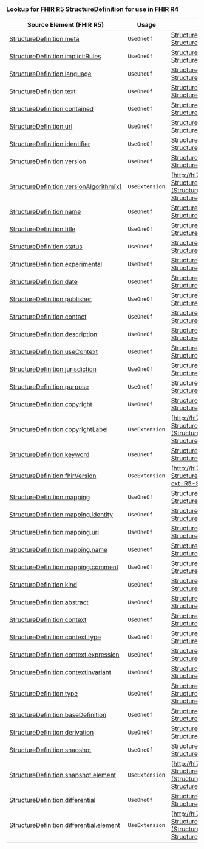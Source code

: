 ### Lookup for [FHIR R5](https://hl7.org/fhir/R5/) [StructureDefinition](https://hl7.org/fhir/R5/StructureDefinition.html) for use in [FHIR R4](https://hl7.org/fhir/R4/)

| Source Element (FHIR R5) | Usage | Target |
| -------------- | ----- | ------ |
| [StructureDefinition.meta](https://hl7.org/fhir/R5/StructureDefinition.html#resource) | `UseOneOf` | [StructureDefinition.meta](https://hl7.org/fhir/R4/StructureDefinition.html#resource)<br />[StructureDefinition.meta](https://hl7.org/fhir/R4/StructureDefinition.html#resource) |
| [StructureDefinition.implicitRules](https://hl7.org/fhir/R5/StructureDefinition.html#resource) | `UseOneOf` | [StructureDefinition.implicitRules](https://hl7.org/fhir/R4/StructureDefinition.html#resource)<br />[StructureDefinition.implicitRules](https://hl7.org/fhir/R4/StructureDefinition.html#resource) |
| [StructureDefinition.language](https://hl7.org/fhir/R5/StructureDefinition.html#resource) | `UseOneOf` | [StructureDefinition.language](https://hl7.org/fhir/R4/StructureDefinition.html#resource)<br />[StructureDefinition.language](https://hl7.org/fhir/R4/StructureDefinition.html#resource) |
| [StructureDefinition.text](https://hl7.org/fhir/R5/StructureDefinition.html#resource) | `UseOneOf` | [StructureDefinition.text](https://hl7.org/fhir/R4/StructureDefinition.html#resource)<br />[StructureDefinition.text](https://hl7.org/fhir/R4/StructureDefinition.html#resource) |
| [StructureDefinition.contained](https://hl7.org/fhir/R5/StructureDefinition.html#resource) | `UseOneOf` | [StructureDefinition.contained](https://hl7.org/fhir/R4/StructureDefinition.html#resource)<br />[StructureDefinition.contained](https://hl7.org/fhir/R4/StructureDefinition.html#resource) |
| [StructureDefinition.url](https://hl7.org/fhir/R5/StructureDefinition.html#resource) | `UseOneOf` | [StructureDefinition.url](https://hl7.org/fhir/R4/StructureDefinition.html#resource)<br />[StructureDefinition.url](https://hl7.org/fhir/R4/StructureDefinition.html#resource) |
| [StructureDefinition.identifier](https://hl7.org/fhir/R5/StructureDefinition.html#resource) | `UseOneOf` | [StructureDefinition.identifier](https://hl7.org/fhir/R4/StructureDefinition.html#resource)<br />[StructureDefinition.identifier](https://hl7.org/fhir/R4/StructureDefinition.html#resource) |
| [StructureDefinition.version](https://hl7.org/fhir/R5/StructureDefinition.html#resource) | `UseOneOf` | [StructureDefinition.version](https://hl7.org/fhir/R4/StructureDefinition.html#resource)<br />[StructureDefinition.version](https://hl7.org/fhir/R4/StructureDefinition.html#resource) |
| [StructureDefinition.versionAlgorithm[x]](https://hl7.org/fhir/R5/StructureDefinition.html#resource) | `UseExtension` | [http://hl7.org/fhir/5.0/StructureDefinition/extension-StructureDefinition.versionAlgorithm](StructureDefinition-ext-R5-StructureDefinition.versionAlgorithm.html) |
| [StructureDefinition.name](https://hl7.org/fhir/R5/StructureDefinition.html#resource) | `UseOneOf` | [StructureDefinition.name](https://hl7.org/fhir/R4/StructureDefinition.html#resource)<br />[StructureDefinition.name](https://hl7.org/fhir/R4/StructureDefinition.html#resource) |
| [StructureDefinition.title](https://hl7.org/fhir/R5/StructureDefinition.html#resource) | `UseOneOf` | [StructureDefinition.title](https://hl7.org/fhir/R4/StructureDefinition.html#resource)<br />[StructureDefinition.title](https://hl7.org/fhir/R4/StructureDefinition.html#resource) |
| [StructureDefinition.status](https://hl7.org/fhir/R5/StructureDefinition.html#resource) | `UseOneOf` | [StructureDefinition.status](https://hl7.org/fhir/R4/StructureDefinition.html#resource)<br />[StructureDefinition.status](https://hl7.org/fhir/R4/StructureDefinition.html#resource) |
| [StructureDefinition.experimental](https://hl7.org/fhir/R5/StructureDefinition.html#resource) | `UseOneOf` | [StructureDefinition.experimental](https://hl7.org/fhir/R4/StructureDefinition.html#resource)<br />[StructureDefinition.experimental](https://hl7.org/fhir/R4/StructureDefinition.html#resource) |
| [StructureDefinition.date](https://hl7.org/fhir/R5/StructureDefinition.html#resource) | `UseOneOf` | [StructureDefinition.date](https://hl7.org/fhir/R4/StructureDefinition.html#resource)<br />[StructureDefinition.date](https://hl7.org/fhir/R4/StructureDefinition.html#resource) |
| [StructureDefinition.publisher](https://hl7.org/fhir/R5/StructureDefinition.html#resource) | `UseOneOf` | [StructureDefinition.publisher](https://hl7.org/fhir/R4/StructureDefinition.html#resource)<br />[StructureDefinition.publisher](https://hl7.org/fhir/R4/StructureDefinition.html#resource) |
| [StructureDefinition.contact](https://hl7.org/fhir/R5/StructureDefinition.html#resource) | `UseOneOf` | [StructureDefinition.contact](https://hl7.org/fhir/R4/StructureDefinition.html#resource)<br />[StructureDefinition.contact](https://hl7.org/fhir/R4/StructureDefinition.html#resource) |
| [StructureDefinition.description](https://hl7.org/fhir/R5/StructureDefinition.html#resource) | `UseOneOf` | [StructureDefinition.description](https://hl7.org/fhir/R4/StructureDefinition.html#resource)<br />[StructureDefinition.description](https://hl7.org/fhir/R4/StructureDefinition.html#resource) |
| [StructureDefinition.useContext](https://hl7.org/fhir/R5/StructureDefinition.html#resource) | `UseOneOf` | [StructureDefinition.useContext](https://hl7.org/fhir/R4/StructureDefinition.html#resource)<br />[StructureDefinition.useContext](https://hl7.org/fhir/R4/StructureDefinition.html#resource) |
| [StructureDefinition.jurisdiction](https://hl7.org/fhir/R5/StructureDefinition.html#resource) | `UseOneOf` | [StructureDefinition.jurisdiction](https://hl7.org/fhir/R4/StructureDefinition.html#resource)<br />[StructureDefinition.jurisdiction](https://hl7.org/fhir/R4/StructureDefinition.html#resource) |
| [StructureDefinition.purpose](https://hl7.org/fhir/R5/StructureDefinition.html#resource) | `UseOneOf` | [StructureDefinition.purpose](https://hl7.org/fhir/R4/StructureDefinition.html#resource)<br />[StructureDefinition.purpose](https://hl7.org/fhir/R4/StructureDefinition.html#resource) |
| [StructureDefinition.copyright](https://hl7.org/fhir/R5/StructureDefinition.html#resource) | `UseOneOf` | [StructureDefinition.copyright](https://hl7.org/fhir/R4/StructureDefinition.html#resource)<br />[StructureDefinition.copyright](https://hl7.org/fhir/R4/StructureDefinition.html#resource) |
| [StructureDefinition.copyrightLabel](https://hl7.org/fhir/R5/StructureDefinition.html#resource) | `UseExtension` | [http://hl7.org/fhir/5.0/StructureDefinition/extension-StructureDefinition.copyrightLabel](StructureDefinition-ext-R5-StructureDefinition.copyrightLabel.html) |
| [StructureDefinition.keyword](https://hl7.org/fhir/R5/StructureDefinition.html#resource) | `UseOneOf` | [StructureDefinition.keyword](https://hl7.org/fhir/R4/StructureDefinition.html#resource)<br />[StructureDefinition.keyword](https://hl7.org/fhir/R4/StructureDefinition.html#resource) |
| [StructureDefinition.fhirVersion](https://hl7.org/fhir/R5/StructureDefinition.html#resource) | `UseExtension` | [http://hl7.org/fhir/5.0/StructureDefinition/extension-StructureDefinition.fhirVersion](StructureDefinition-ext-R5-StructureDefinition.fhirVersion.html) |
| [StructureDefinition.mapping](https://hl7.org/fhir/R5/StructureDefinition.html#resource) | `UseOneOf` | [StructureDefinition.mapping](https://hl7.org/fhir/R4/StructureDefinition.html#resource)<br />[StructureDefinition.mapping](https://hl7.org/fhir/R4/StructureDefinition.html#resource) |
| [StructureDefinition.mapping.identity](https://hl7.org/fhir/R5/StructureDefinition.html#resource) | `UseOneOf` | [StructureDefinition.mapping.identity](https://hl7.org/fhir/R4/StructureDefinition.html#resource)<br />[StructureDefinition.mapping.identity](https://hl7.org/fhir/R4/StructureDefinition.html#resource) |
| [StructureDefinition.mapping.uri](https://hl7.org/fhir/R5/StructureDefinition.html#resource) | `UseOneOf` | [StructureDefinition.mapping.uri](https://hl7.org/fhir/R4/StructureDefinition.html#resource)<br />[StructureDefinition.mapping.uri](https://hl7.org/fhir/R4/StructureDefinition.html#resource) |
| [StructureDefinition.mapping.name](https://hl7.org/fhir/R5/StructureDefinition.html#resource) | `UseOneOf` | [StructureDefinition.mapping.name](https://hl7.org/fhir/R4/StructureDefinition.html#resource)<br />[StructureDefinition.mapping.name](https://hl7.org/fhir/R4/StructureDefinition.html#resource) |
| [StructureDefinition.mapping.comment](https://hl7.org/fhir/R5/StructureDefinition.html#resource) | `UseOneOf` | [StructureDefinition.mapping.comment](https://hl7.org/fhir/R4/StructureDefinition.html#resource)<br />[StructureDefinition.mapping.comment](https://hl7.org/fhir/R4/StructureDefinition.html#resource) |
| [StructureDefinition.kind](https://hl7.org/fhir/R5/StructureDefinition.html#resource) | `UseOneOf` | [StructureDefinition.kind](https://hl7.org/fhir/R4/StructureDefinition.html#resource)<br />[StructureDefinition.kind](https://hl7.org/fhir/R4/StructureDefinition.html#resource) |
| [StructureDefinition.abstract](https://hl7.org/fhir/R5/StructureDefinition.html#resource) | `UseOneOf` | [StructureDefinition.abstract](https://hl7.org/fhir/R4/StructureDefinition.html#resource)<br />[StructureDefinition.abstract](https://hl7.org/fhir/R4/StructureDefinition.html#resource) |
| [StructureDefinition.context](https://hl7.org/fhir/R5/StructureDefinition.html#resource) | `UseOneOf` | [StructureDefinition.context](https://hl7.org/fhir/R4/StructureDefinition.html#resource)<br />[StructureDefinition.context](https://hl7.org/fhir/R4/StructureDefinition.html#resource) |
| [StructureDefinition.context.type](https://hl7.org/fhir/R5/StructureDefinition.html#resource) | `UseOneOf` | [StructureDefinition.context.type](https://hl7.org/fhir/R4/StructureDefinition.html#resource)<br />[StructureDefinition.context.type](https://hl7.org/fhir/R4/StructureDefinition.html#resource) |
| [StructureDefinition.context.expression](https://hl7.org/fhir/R5/StructureDefinition.html#resource) | `UseOneOf` | [StructureDefinition.context.expression](https://hl7.org/fhir/R4/StructureDefinition.html#resource)<br />[StructureDefinition.context.expression](https://hl7.org/fhir/R4/StructureDefinition.html#resource) |
| [StructureDefinition.contextInvariant](https://hl7.org/fhir/R5/StructureDefinition.html#resource) | `UseOneOf` | [StructureDefinition.contextInvariant](https://hl7.org/fhir/R4/StructureDefinition.html#resource)<br />[StructureDefinition.contextInvariant](https://hl7.org/fhir/R4/StructureDefinition.html#resource) |
| [StructureDefinition.type](https://hl7.org/fhir/R5/StructureDefinition.html#resource) | `UseOneOf` | [StructureDefinition.type](https://hl7.org/fhir/R4/StructureDefinition.html#resource)<br />[StructureDefinition.type](https://hl7.org/fhir/R4/StructureDefinition.html#resource)<br />[StructureDefinition.type](https://hl7.org/fhir/R4/StructureDefinition.html#resource) |
| [StructureDefinition.baseDefinition](https://hl7.org/fhir/R5/StructureDefinition.html#resource) | `UseOneOf` | [StructureDefinition.baseDefinition](https://hl7.org/fhir/R4/StructureDefinition.html#resource)<br />[StructureDefinition.baseDefinition](https://hl7.org/fhir/R4/StructureDefinition.html#resource) |
| [StructureDefinition.derivation](https://hl7.org/fhir/R5/StructureDefinition.html#resource) | `UseOneOf` | [StructureDefinition.derivation](https://hl7.org/fhir/R4/StructureDefinition.html#resource)<br />[StructureDefinition.derivation](https://hl7.org/fhir/R4/StructureDefinition.html#resource) |
| [StructureDefinition.snapshot](https://hl7.org/fhir/R5/StructureDefinition.html#resource) | `UseOneOf` | [StructureDefinition.snapshot](https://hl7.org/fhir/R4/StructureDefinition.html#resource)<br />[StructureDefinition.snapshot](https://hl7.org/fhir/R4/StructureDefinition.html#resource) |
| [StructureDefinition.snapshot.element](https://hl7.org/fhir/R5/StructureDefinition.html#resource) | `UseExtension` | [http://hl7.org/fhir/5.0/StructureDefinition/extension-StructureDefinition.snapshot.element](StructureDefinition-ext-R5-StructureDefinition.sn.element.html) |
| [StructureDefinition.differential](https://hl7.org/fhir/R5/StructureDefinition.html#resource) | `UseOneOf` | [StructureDefinition.differential](https://hl7.org/fhir/R4/StructureDefinition.html#resource)<br />[StructureDefinition.differential](https://hl7.org/fhir/R4/StructureDefinition.html#resource) |
| [StructureDefinition.differential.element](https://hl7.org/fhir/R5/StructureDefinition.html#resource) | `UseExtension` | [http://hl7.org/fhir/5.0/StructureDefinition/extension-StructureDefinition.differential.element](StructureDefinition-ext-R5-StructureDefinition.di.element.html) |
